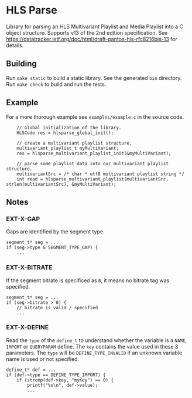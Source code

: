 # HLS Parse
Library for parsing an HLS Multivariant Playlist and Media Playlist into a C object structure.
Supports v13 of the 2nd edition specification.
See https://datatracker.ietf.org/doc/html/draft-pantos-hls-rfc8216bis-13 for details.

## Building
Run `make static` to build a static library. See the generated `bin` directory.
Run `make check` to build and run the tests.

## Example
For a more thorough example see `examples/example.c` in the source code.
```
    // Global initialization of the library.
    HLSCode res = hlsparse_global_init();

    // create a multivariant playlist structure.
    multivariant_playlist_t myMultiVariant;
    res = hlsparse_multivariant_playlist_init(&myMultiVariant);

    // parse some playlist data into our multivariant playlist structure.
    multivariantSrc = /* char * utf8 multivariant playlist string */
    int read = hlsparse_multivariant_playlist(multivariantSrc, strlen(multivariantSrc), &myMultiVariant);
```

## Notes
### EXT-X-GAP
Gaps are identified by the segment type.
```
segment_t* seg = ...
if (seg->type & SEGMENT_TYPE_GAP) {
    ...
```
### EXT-X-BITRATE
If the segment bitrate is specificed as `0`, it means no bitrate tag was specified.
```
segment_t* seg = ...
if (seg->bitrate > 0) {
    // bitrate is valid / specified
    ...
```

### EXT-X-DEFINE
Read the `type` of the `define_t` to understand whether the variable is a `NAME`, `IMPORT` or `QUERYPARAM` define. The `key` contains the value used in these 3 parameters. The `type` will be `DEFINE_TYPE_INVALID` if an unknown variable name is used or not specified.
```
define_t* def = ...
if (def->type == DEFINE_TYPE_IMPORT) {
    if (strcmp(def->key, "myKey") == 0) {
        printf("%s\n", def->value);
        ...
```